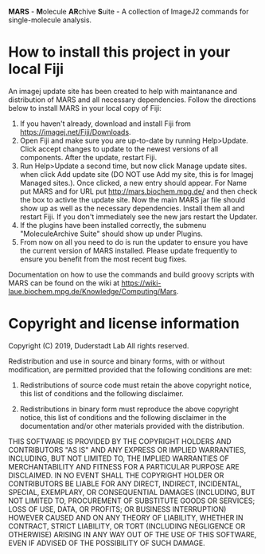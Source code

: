 **MARS** - **M**olecule **AR**chive **S**uite - A collection of ImageJ2 commands for single-molecule analysis.

How to install this project in your local Fiji
===========================================
An imagej update site has been created to help with maintanance and distribution of MARS and all necessary dependencies. Follow the directions below to install MARS in your local copy of Fiji:
1. If you haven't already, download and install Fiji from https://imagej.net/Fiji/Downloads.
2. Open Fiji and make sure you are up-to-date by running Help>Update. Click accept changes to update to the newest versions of all components. After the update, restart Fiji.
3. Run Help>Update a second time, but now click Manage update sites. when click Add update site (DO NOT use Add my site, this is for Imagej Managed sites.). Once clicked, a new entry should appear. For Name put MARS and for URL put http://mars.biochem.mpg.de/ and then check the box to activte the update site. Now the main MARS jar file should show up as well as the necessary dependencies. Install them all and restart Fiji. If you don't immediately see the new jars restart the Updater.
4. If the plugins have been installed correctly, the submenu "MoleculeArchive Suite" should show up under Plugins.
5. From now on all you need to do is run the updater to ensure you have the current version of MARS installed. Please update frequently to ensure you benefit from the most recent bug fixes.

Documentation on how to use the commands and build groovy scripts with MARS can be found on the wiki at https://wiki-laue.biochem.mpg.de/Knowledge/Computing/Mars.

Copyright and license information
===========================================
Copyright (C) 2019, Duderstadt Lab
All rights reserved.
 
Redistribution and use in source and binary forms, with or without
modification, are permitted provided that the following conditions are met:
 
1. Redistributions of source code must retain the above copyright notice,
    this list of conditions and the following disclaimer.
 
2. Redistributions in binary form must reproduce the above copyright notice,
    this list of conditions and the following disclaimer in the documentation
    and/or other materials provided with the distribution.
 
THIS SOFTWARE IS PROVIDED BY THE COPYRIGHT HOLDERS AND CONTRIBUTORS "AS IS"
AND ANY EXPRESS OR IMPLIED WARRANTIES, INCLUDING, BUT NOT LIMITED TO, THE
IMPLIED WARRANTIES OF MERCHANTABILITY AND FITNESS FOR A PARTICULAR PURPOSE
ARE DISCLAIMED. IN NO EVENT SHALL THE COPYRIGHT HOLDER OR CONTRIBUTORS BE
LIABLE FOR ANY DIRECT, INDIRECT, INCIDENTAL, SPECIAL, EXEMPLARY, OR
CONSEQUENTIAL DAMAGES (INCLUDING, BUT NOT LIMITED TO, PROCUREMENT OF
SUBSTITUTE GOODS OR SERVICES; LOSS OF USE, DATA, OR PROFITS; OR BUSINESS
INTERRUPTION) HOWEVER CAUSED AND ON ANY THEORY OF LIABILITY, WHETHER IN
CONTRACT, STRICT LIABILITY, OR TORT (INCLUDING NEGLIGENCE OR OTHERWISE)
ARISING IN ANY WAY OUT OF THE USE OF THIS SOFTWARE, EVEN IF ADVISED OF THE
POSSIBILITY OF SUCH DAMAGE.
